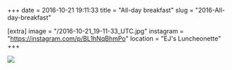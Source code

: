 +++
date = 2016-10-21 19:11:33
title = "All-day breakfast"
slug = "2016-All-day-breakfast"

[extra]
image = "/2016-10-21_19-11-33_UTC.jpg"
instagram = "https://instagram.com/p/BL1hNqBhmPo"
location = "EJ's Luncheonette"
+++

<img src="/2016-10-21_19-11-33_UTC.jpg" />
